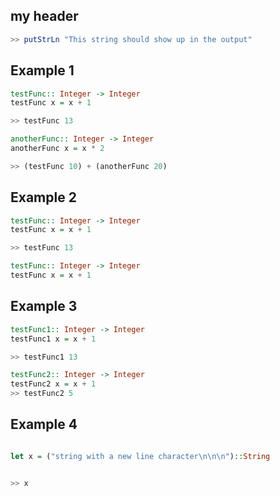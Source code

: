 ## my header

``` haskell
>> putStrLn "This string should show up in the output"

```
## Example 1

``` haskell
testFunc:: Integer -> Integer
testFunc x = x + 1

>> testFunc 13

anotherFunc:: Integer -> Integer
anotherFunc x = x * 2

>> (testFunc 10) + (anotherFunc 20)

```

## Example 2

``` haskell
testFunc:: Integer -> Integer
testFunc x = x + 1

>> testFunc 13

testFunc:: Integer -> Integer
testFunc x = x + 1

```

## Example 3

``` haskell
testFunc1:: Integer -> Integer
testFunc1 x = x + 1

>> testFunc1 13

testFunc2:: Integer -> Integer
testFunc2 x = x + 1
>> testFunc2 5

```

## Example 4

``` haskell

let x = ("string with a new line character\n\n\n")::String


>> x

```
